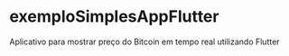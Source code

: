 # exemploSimplesAppFlutter
Aplicativo para mostrar preço do Bitcoin em tempo real utilizando Flutter
